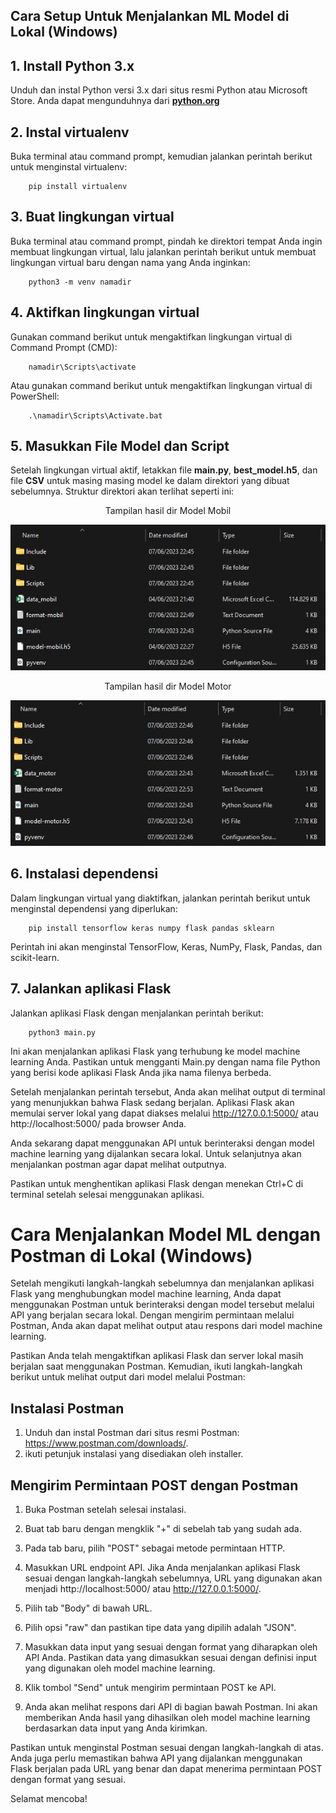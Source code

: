 ## Cara Setup Untuk Menjalankan ML Model di Lokal (Windows)

## 1. Install Python 3.x

Unduh dan instal Python versi 3.x dari situs resmi Python atau Microsoft Store. Anda dapat mengunduhnya dari 
**[python.org](https://www.python.org/downloads/)**

## 2. Instal virtualenv

Buka terminal atau command prompt, kemudian jalankan perintah berikut untuk menginstal virtualenv:

        pip install virtualenv

## 3. Buat lingkungan virtual

Buka terminal atau command prompt, pindah ke direktori tempat Anda ingin membuat lingkungan virtual, lalu jalankan perintah berikut untuk membuat lingkungan virtual baru dengan nama yang Anda inginkan:

        python3 -m venv namadir

## 4. Aktifkan lingkungan virtual

Gunakan command berikut untuk mengaktifkan lingkungan virtual di Command Prompt (CMD):

        namadir\Scripts\activate

Atau gunakan command berikut untuk mengaktifkan lingkungan virtual di PowerShell:

        .\namadir\Scripts\Activate.bat

## 5. Masukkan File Model dan Script 
Setelah lingkungan virtual aktif, letakkan file **main.py**, **best_model.h5**, dan file **CSV** untuk masing masing model ke dalam direktori yang dibuat sebelumnya. Struktur direktori akan terlihat seperti ini:

<center>Tampilan hasil dir Model Mobil</center>

![Gambar Dir](assets\dir-mobil.jpg)

<center>Tampilan hasil dir Model Motor</center>

![Gambar Dir](assets\dir-motor.jpg)

## 6. Instalasi dependensi

Dalam lingkungan virtual yang diaktifkan, jalankan perintah berikut untuk menginstal dependensi yang diperlukan:

        pip install tensorflow keras numpy flask pandas sklearn

Perintah ini akan menginstal TensorFlow, Keras, NumPy, Flask, Pandas, dan scikit-learn.

## 7. Jalankan aplikasi Flask

Jalankan aplikasi Flask dengan menjalankan perintah berikut:

        python3 main.py

Ini akan menjalankan aplikasi Flask yang terhubung ke model machine learning Anda. Pastikan untuk mengganti Main.py dengan nama file Python yang berisi kode aplikasi Flask Anda jika nama filenya berbeda.

Setelah menjalankan perintah tersebut, Anda akan melihat output di terminal yang menunjukkan bahwa Flask sedang berjalan. Aplikasi Flask akan memulai server lokal yang dapat diakses melalui http://127.0.0.1:5000/ atau http://localhost:5000/ pada browser Anda.

Anda sekarang dapat menggunakan API untuk berinteraksi dengan model machine learning yang dijalankan secara lokal. Untuk selanjutnya akan menjalankan postman agar dapat melihat outputnya.

Pastikan untuk menghentikan aplikasi Flask dengan menekan Ctrl+C di terminal setelah selesai menggunakan aplikasi.


# Cara Menjalankan Model ML dengan Postman di Lokal (Windows)

Setelah mengikuti langkah-langkah sebelumnya dan menjalankan aplikasi Flask yang menghubungkan model machine learning, Anda dapat menggunakan Postman untuk berinteraksi dengan model tersebut melalui API yang berjalan secara lokal. Dengan mengirim permintaan melalui Postman, Anda akan dapat melihat output atau respons dari model machine learning.

Pastikan Anda telah mengaktifkan aplikasi Flask dan server lokal masih berjalan saat menggunakan Postman. Kemudian, ikuti langkah-langkah berikut untuk melihat output dari model melalui Postman:

## Instalasi Postman
1. Unduh dan instal Postman dari situs resmi Postman: https://www.postman.com/downloads/.
2. ikuti petunjuk instalasi yang disediakan oleh installer.

## Mengirim Permintaan POST dengan Postman

1. Buka Postman setelah selesai instalasi.

2. Buat tab baru dengan mengklik "+" di sebelah tab yang sudah ada.

3. Pada tab baru, pilih "POST" sebagai metode permintaan HTTP.

4. Masukkan URL endpoint API. Jika Anda menjalankan aplikasi Flask sesuai dengan langkah-langkah sebelumnya, URL yang digunakan akan menjadi http://localhost:5000/ atau http://127.0.0.1:5000/.

5. Pilih tab "Body" di bawah URL.

6. Pilih opsi "raw" dan pastikan tipe data yang dipilih adalah "JSON".

7. Masukkan data input yang sesuai dengan format yang diharapkan oleh API Anda. Pastikan data yang dimasukkan sesuai dengan definisi input yang digunakan oleh model machine learning.

8. Klik tombol "Send" untuk mengirim permintaan POST ke API.

9.  Anda akan melihat respons dari API di bagian bawah Postman. Ini akan memberikan Anda hasil yang dihasilkan oleh model machine learning berdasarkan data input yang Anda kirimkan.

Pastikan untuk menginstal Postman sesuai dengan langkah-langkah di atas. Anda juga perlu memastikan bahwa API yang dijalankan menggunakan Flask berjalan pada URL yang benar dan dapat menerima permintaan POST dengan format yang sesuai.

Selamat mencoba!